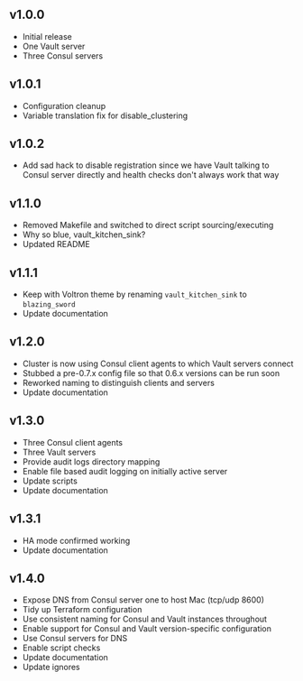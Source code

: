 ## v1.0.0

- Initial release
 - One Vault server
 - Three Consul servers

## v1.0.1

- Configuration cleanup
- Variable translation fix for disable_clustering

## v1.0.2

- Add sad hack to disable registration since we have Vault talking to
  Consul server directly and health checks don't always work that way

## v1.1.0

- Removed Makefile and switched to direct script sourcing/executing
- Why so blue, vault_kitchen_sink?
- Updated README

## v1.1.1

- Keep with Voltron theme by renaming `vault_kitchen_sink` to `blazing_sword`
- Update documentation

## v1.2.0

- Cluster is now using Consul client agents to which Vault servers connect
- Stubbed a pre-0.7.x config file so that 0.6.x versions can be run soon
- Reworked naming to distinguish clients and servers
- Update documentation

## v1.3.0

- Three Consul client agents
- Three Vault servers
- Provide audit logs directory mapping
- Enable file based audit logging on initially active server
- Update scripts
- Update documentation

## v1.3.1

- HA mode confirmed working
- Update documentation

## v1.4.0

- Expose DNS from Consul server one to host Mac (tcp/udp 8600)
- Tidy up Terraform configuration
- Use consistent naming for Consul and Vault instances throughout
- Enable support for Consul and Vault version-specific configuration
- Use Consul servers for DNS
- Enable script checks
- Update documentation
- Update ignores
